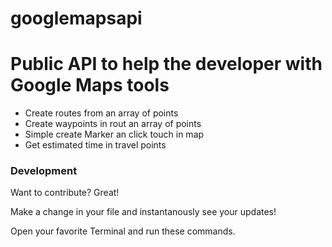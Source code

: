 # googlemapsapi

# Public API to help the developer with Google Maps tools

  - Create routes from an array of points
  - Create waypoints in rout an array of points
  - Simple create Marker an click touch in map
  - Get estimated time in travel points 

### Development

Want to contribute? Great!

Make a change in your file and instantanously see your updates!

Open your favorite Terminal and run these commands.


